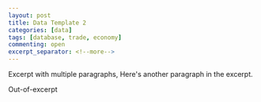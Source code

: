 ```yaml
---
layout: post
title: Data Template 2
categories: [data]
tags: [database, trade, economy]
commenting: open
excerpt_separator: <!--more-->
---
```

Excerpt with multiple paragraphs, Here's another paragraph in the excerpt.
<!--more-->


Out-of-excerpt

